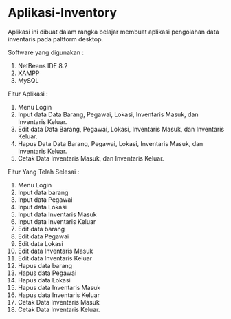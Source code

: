 # Aplikasi-Inventory

Aplikasi ini dibuat dalam rangka belajar membuat aplikasi pengolahan data inventaris pada paltform desktop.

Software yang digunakan :
1. NetBeans IDE 8.2
2. XAMPP
3. MySQL

Fitur Aplikasi :

1. Menu Login
2. Input data Data Barang, Pegawai, Lokasi, Inventaris Masuk, dan Inventaris Keluar.
3. Edit data Data Barang, Pegawai, Lokasi, Inventaris Masuk, dan Inventaris Keluar.
4. Hapus Data Data Barang, Pegawai, Lokasi, Inventaris Masuk, dan Inventaris Keluar.
5. Cetak Data Inventaris Masuk, dan Inventaris Keluar.

Fitur Yang Telah Selesai :

1. Menu Login
2. Input data barang
3. Input data Pegawai
4. Input data Lokasi
5. Input data Inventaris Masuk
6. Input data Inventaris Keluar
7. Edit data barang
8. Edit data Pegawai
9. Edit data Lokasi
10. Edit data Inventaris Masuk
11. Edit data Inventaris Keluar
12. Hapus data barang
13. Hapus data Pegawai
14. Hapus data Lokasi
15. Hapus data Inventaris Masuk
16. Hapus data Inventaris Keluar
17. Cetak Data Inventaris Masuk
18. Cetak Data Inventaris Keluar.
